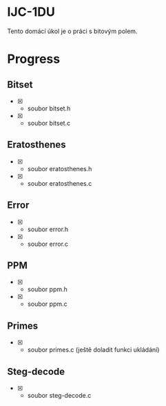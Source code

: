 # IJC-1DU
Tento domácí úkol je o práci s bitovým polem.

# Progress
## Bitset 
- [x] - soubor bitset.h
- [x] - soubor bitset.c
## Eratosthenes
- [x] - soubor eratosthenes.h
- [x] - soubor eratosthenes.c 
## Error
- [x] - soubor error.h
- [x] - soubor error.c
## PPM
- [x] - soubor ppm.h
- [x] - soubor ppm.c
## Primes
- [x] - soubor primes.c (ještě doladit funkci ukládání)
## Steg-decode
- [x] - soubor steg-decode.c